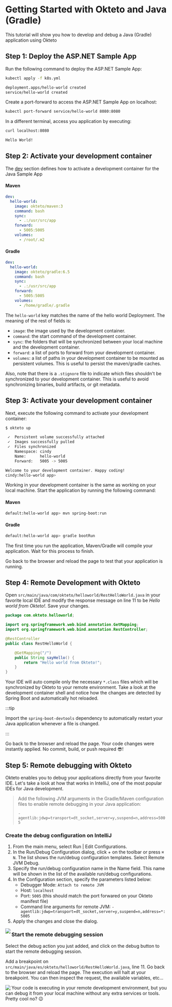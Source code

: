 # Getting Started with Okteto and Java (Gradle)

This tutorial will show you how to develop and debug a Java (Gradle) application using Okteto

## Step 1: Deploy the ASP.NET Sample App

Run the following command to deploy the ASP.NET Sample App:

```bash
kubectl apply -f k8s.yml
```

```bash
deployment.apps/hello-world created
service/hello-world created
```

Create a port-forward to access the ASP.NET Sample App on localhost:

```bash
kubectl port-forward service/hello-world 8080:8080
```

In a different terminal, access you application by executing:

```bash
curl localhost:8080
```

```bash
Hello World!
```

## Step 2: Activate your development container

The [dev](reference/okteto-manifest.mdx#dev-object-optional) section defines how to activate a development container for the Java Sample App

#### Maven

```yaml title="okteto.yml"
dev:
  hello-world:
    image: okteto/maven:3
    command: bash
    sync:
      - .:/usr/src/app
    forward:
      - 5005:5005
    volumes:
      - /root/.m2
```

#### Gradle

```yaml title="okteto.yml"
dev:
  hello-world:
    image: okteto/gradle:6.5
    command: bash
    sync:
      - .:/usr/src/app
    forward:
      - 5005:5005
    volumes:
      - /home/gradle/.gradle
```

The `hello-world` key matches the name of the hello world Deployment. The meaning of the rest of fields is:

- `image`: the image used by the development container.
- `command`: the start command of the development container.
- `sync`: the folders that will be synchronized between your local machine and the development container.
- `forward`: a list of ports to forward from your development container.
- `volumes`: a list of paths in your development container to be mounted as persistent volumes. This is useful to persist the maven/gradle caches.

Also, note that there is a `.stignore` file to indicate which files shouldn't be synchronized to your development container.
This is useful to avoid synchronizing binaries, build artifacts, or git metadata.

## Step 3: Activate your development container

Next, execute the following command to activate your development container:

```bash
$ okteto up
```

```bash
 ✓  Persistent volume successfully attached
 ✓  Images successfully pulled
 ✓  Files synchronized
    Namespace: cindy
    Name:      hello-world
    Forward:   5005 -> 5005

Welcome to your development container. Happy coding!
cindy:hello-world app>
```

Working in your development container is the same as working on your local machine.
Start the application by running the following command:

#### Maven

```bash
default:hello-world app> mvn spring-boot:run
```

#### Gradle

```bash
default:hello-world app> gradle bootRun
```

The first time you run the application, Maven/Gradle will compile your application. Wait for this process to finish.

Go back to the browser and reload the page to test that your application is running.

## Step 4: Remote Development with Okteto

Open `src/main/java/com/okteto/helloworld/RestHelloWorld.java` in your favorite local IDE and modify the response message on line 11 to be _Hello world from Okteto!_. Save your changes.

```java
package com.okteto.helloworld;

import org.springframework.web.bind.annotation.GetMapping;
import org.springframework.web.bind.annotation.RestController;

@RestController
public class RestHelloWorld {

	@GetMapping("/")
	public String sayHello() {
		return "Hello world from Okteto!";
	}
}
```

Your IDE will auto compile only the necessary `*.class` files which will be synchronized by Okteto to your remote environment. Take a look at the development container shell and notice how the changes are detected by Spring Boot and automatically hot reloaded.

:::tip

Import the `spring-boot-devtools` dependency to automatically restart your Java application whenever a file is changed.

:::

Go back to the browser and reload the page. Your code changes were instantly applied. No commit, build, or push required 😎!

## Step 5: Remote debugging with Okteto

Okteto enables you to debug your applications directly from your favorite IDE. Let's take a look at how that works in IntelliJ, one of the most popular IDEs for Java development.

> Add the following JVM arguments in the Gradle/Maven configuration files to enable remote debugging in your Java application:
>
> `-agentlib:jdwp=transport=dt_socket,server=y,suspend=n,address=5005`

### Create the debug configuration on IntelliJ

1. From the main menu, select Run | Edit Configurations.
1. In the Run/Debug Configuration dialog, click + on the toolbar or press `⌘ N`. The list shows the run/debug configuration templates. Select Remote JVM Debug.
1. Specify the run/debug configuration name in the Name field. This name will be shown in the list of the available run/debug configurations.
1. In the Configuration section, specify the parameters listed below:
   - Debugger Mode: `Attach to remote JVM`
   - Host: `localhost`
   - Port: `5005` (this should match the port forwared on your Okteto manifest file)
   - Command line arguments for remote JVM: `-agentlib:jdwp=transport=dt_socket,server=y,suspend=n,address=*:5005`
1. Apply the changes and close the dialog.

<img align="left" src="images/java-debug.png">

### Start the remote debugging session

Select the debug action you just added, and click on the debug button to start the remote debugging session.

Add a breakpoint on `src/main/java/es/okteto/helloworld/RestHelloWorld.java`, line 11. Go back to the browser and reload the page. The execution will halt at your breakpoint. You can then inspect the request, the available variables, etc...

<img align="left" src="images/java-halt.png">

Your code is executing in your remote development environment, but you can debug it from your local machine without any extra services or tools. Pretty cool no? 😉

